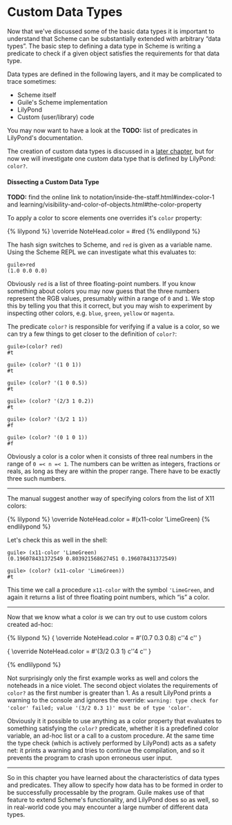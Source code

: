 # Custom Data Types

Now that we've discussed some of the basic data types it is important to
understand that Scheme can be substantially extended with arbitrary “data
types”.  The basic step to defining a data type in Scheme is writing a predicate
to check if a given object satisfies the requirements for that data type.

Data types are defined in the following layers, and it may be complicated to
trace sometimes:

* Scheme itself
* Guile's Scheme implementation
* LilyPond
* Custom (user/library) code

You may now want to have a look at the **TODO:** list of predicates in
LilyPond's documentation.

The creation of custom data types is discussed in a [later
chapter](../procedures/predicates.html), but for now we will investigate one
custom data type that is defined by LilyPond: `color?`.

#### Dissecting a Custom Data Type

**TODO:** find the online link to notation/inside-the-staff.html#index-color-1
and learning/visibility-and-color-of-objects.html#the-color-property

To apply a color to score elements one overrides it's `color` property:

{% lilypond %}
\override NoteHead.color = #red
{% endlilypond %}

The hash sign switches to Scheme, and `red` is given as a variable name.  Using
the Scheme REPL we can investigate what this evaluates to:

```
guile>red
(1.0 0.0 0.0)
```

Obviously `red` is a list of three floating-point numbers.  If you know
something about colors you may now guess that the three numbers represent the
RGB values, presumably within a range of `0` and `1`.  We stop this by telling
you that this it correct, but you may wish to experiment by inspecting other
colors, e.g. `blue`, `green`, `yellow` or `magenta`.

The predicate `color?` is responsible for verifying if a value is a color, so we
can try a few things to get closer to the definition of `color?`:

```
guile>(color? red)
#t

guile> (color? '(1 0 1))
#t

guile> (color? '(1 0 0.5))
#t

guile> (color? '(2/3 1 0.2))
#t

guile> (color? '(3/2 1 1))
#f

guile> (color? '(0 1 0 1))
#f
```

Obviously a color is a color when it consists of three real numbers in the range
of `0 =< n =< 1`.  The numbers can be written as integers, fractions or reals,
as long as they are within the proper range.  There have to be exactly three
such numbers.

---

The manual suggest another way of specifying colors from the list of X11 colors:

{% lilypond %}
\override NoteHead.color = #(x11-color 'LimeGreen)
{% endlilypond %}

Let's check this as well in the shell:

```
guile> (x11-color 'LimeGreen)
(0.196078431372549 0.803921568627451 0.196078431372549)

guile> (color? (x11-color 'LimeGreen))
#t
```

This time we call a procedure `x11-color` with the symbol `'LimeGreen`, and
again it returns a list of three floating point numbers, which “is” a color.

---

Now that we know what a color *is* we can try out to use custom colors created
ad-hoc:

{% lilypond %}
{
  \override NoteHead.color = #'(0.7 0.3 0.8)
  c''4 c''
}

{
  \override NoteHead.color = #'(3/2 0.3 1)
  c''4 c''
}

{% endlilypond %}

Not surprisingly only the first example works as well and colors the noteheads
in a nice violet.  The second object violates the requirements of `color?` as
the first number is greater than 1.  As a result LilyPond prints a warning to
the console and ignores the override: `warning: type check for 'color' failed;
value '(3/2 0.3 1)' must be of type 'color'`.

Obviously it it possible to use anything as a color property that evaluates to
something satisfying the `color?` predicate, whether it is a predefined color
variable, an ad-hoc list or a call to a custom procedure.  At the same time the
type check (which is actively performed by LilyPond) acts as a safety net: it
prints a warning and tries to continue the compilation, and so it prevents the
program to crash upon erroneous user input.

---

So in this chapter you have learned about the characteristics of data types and
predicates.  They allow to specify how data has to be formed in order to be
successfully processable by the program.  Guile makes use of that feature to
extend Scheme's functionality, and LilyPond does so as well, so in real-world
code you may encounter a large number of different data types.
